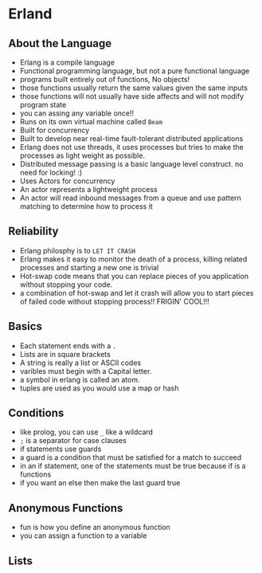 # Erland

## About the Language

* Erlang is a compile language
* Functional programming language, but not a pure functional language
* programs built entirely out of functions, No objects!
* those functions usually return the same values given the same inputs
* those functions will not usually have side affects and will not modify program state
* you can assing any variable once!!
* Runs on its own virtual machine called ```Beam```
* Built for concurrency
* Built to develop near real-time fault-tolerant distributed applications
* Erlang does not use threads, it uses processes but tries to make the processes as light weight as possible.
* Distributed message passing is a basic language level construct. no need for locking! :)
* Uses Actors for concurrency
* An actor represents a lightweight process
* An actor will read inbound messages from a queue and use pattern matching to determine how to process it

## Reliability

* Erlang philosphy is to ```LET IT CRASH```
* Erlang makes it easy to monitor the death of a process, killing related processes and starting a new one is trivial
* Hot-swap code means that you can replace pieces of you application without stopping your code.
* a combination of hot-swap and let it crash will allow you to start pieces of failed code without stopping process!! FRIGIN' COOL!!!

## Basics

* Each statement ends with a ```.```
* Lists are in square brackets
* A string is really a list or ASCII codes
* varibles must begin with a Capital letter.
* a symbol in erlang is called an atom.
* tuples are used as you would use a map or hash

## Conditions

* like prolog, you can use ```_``` like a wildcard
* ```;``` is a separator for case clauses
* if statements use guards
* a guard is a condition that must be satisfied for a match to succeed
* in an if statement, one of the statements must be true because if is a functions
* if you want an else then make the last guard true

## Anonymous Functions

* fun is how you define an anonymous function
* you can assign a function to a variable

## Lists 
